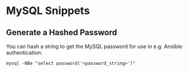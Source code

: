 # MySQL Snippets

## Generate a Hashed Password

You can hash a string to get the MySQL password for use in e.g. Ansible
authentication:

```
mysql -NBe "select password('<password_string>')"
```
